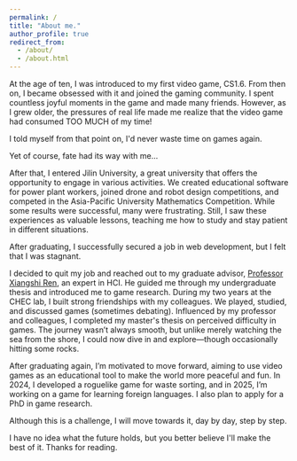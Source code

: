 ```yaml
---
permalink: /
title: "About me."
author_profile: true
redirect_from: 
  - /about/
  - /about.html
---
```

At the age of ten, I was introduced to my first video game, CS1.6. From then on, I became obsessed with it and joined the gaming community. I spent countless joyful moments in the game and made many friends. However, as I grew older, the pressures of real life made me realize that the video game had consumed TOO MUCH of my time!

I told myself from that point on, I'd never waste time on games again.

Yet of course, fate had its way with me...

After that, I entered Jilin University, a great university that offers the opportunity to engage in various activities. We created educational software for power plant workers, joined drone and robot design competitions, and competed in the Asia-Pacific University Mathematics Competition. While some results were successful, many were frustrating. Still, I saw these experiences as valuable lessons, teaching me how to study and stay patient in different situations.

After graduating, I successfully secured a job in web development, but I felt that I was stagnant.

I decided to quit my job and reached out to my graduate advisor, [Professor Xiangshi Ren](https://xiangshiren.com/), an expert in HCI. He guided me through my undergraduate thesis and introduced me to game research. During my two years at the CHEC lab, I built strong friendships with my colleagues. We played, studied, and discussed games (sometimes debating). Influenced by my professor and colleagues, I completed my master's thesis on perceived difficulty in games. The journey wasn’t always smooth, but unlike merely watching the sea from the shore, I could now dive in and explore—though occasionally hitting some rocks.

After graduating again, I’m motivated to move forward, aiming to use video games as an educational tool to make the world more peaceful and fun. In 2024, I developed a roguelike game for waste sorting, and in 2025, I’m working on a game for learning foreign languages. I also plan to apply for a PhD in game research. 

Although this is a challenge, I will move towards it, day by day, step by step.

I have no idea what the future holds, but you better believe I'll make the best of it. Thanks for reading.
